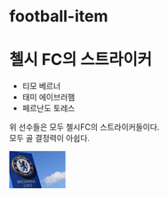 # football-item

<!DOCTYPE html>
<head>
<title>전설적인 축구선수</title>
<meta charset="utf-8"
</head>


<body>
<h1>첼시 FC의 스트라이커</h1>

<ul>
    <li><a href="1.html" target="_blank" title="티모 베르너"></a>티모 베르너</li>
    <li><a href="2.html" target="_blank" title="태미 에이브러햄"></a>태미 에이브러햄</li>
    <li><a href="3.html" target="_blank" title="페르난도 토레스"></a>페르난도 토레스</li>
</ul>

<P>위 선수들은 모두 첼시FC의 스트라이커들이다. <br> 모두 골 결정력이 아쉽다.
</P>

<img src="첼시FC.jpg" width="20%">

</body>
</html>
